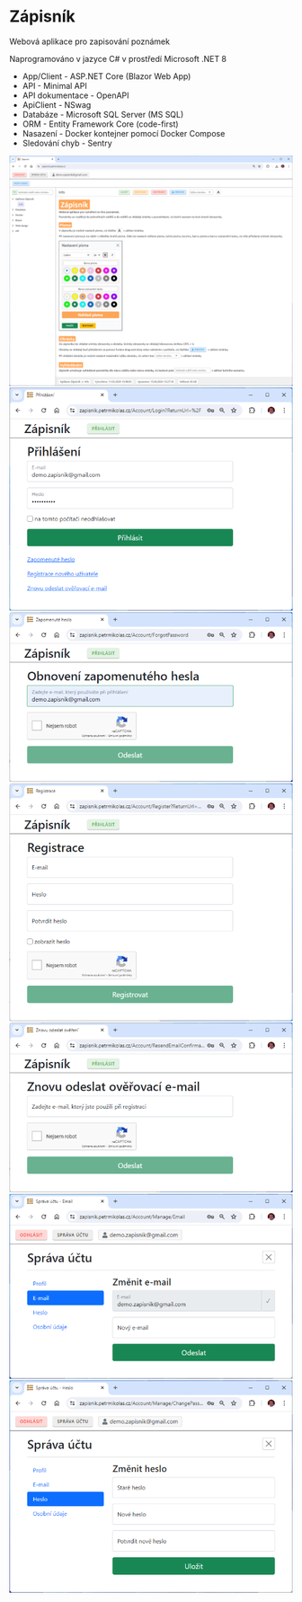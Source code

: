 # Zápisník

Webová aplikace pro zapisování poznámek

Naprogramováno v jazyce C# v prostředí Microsoft .NET 8 

- App/Client - ASP.NET Core (Blazor Web App) 
- API - Minimal API
- API dokumentace - OpenAPI
- ApiClient - NSwag
- Databáze - Microsoft SQL Server (MS SQL)
- ORM - Entity Framework Core (code-first)
- Nasazení - Docker kontejner pomocí Docker Compose
- Sledování chyb - Sentry

![Screenshot](Screenshots/Notebook_1.png)
![Screenshot](Screenshots/Notebook_2.png)
![Screenshot](Screenshots/Notebook_3.png)
![Screenshot](Screenshots/Notebook_4.png)
![Screenshot](Screenshots/Notebook_5.png)
![Screenshot](Screenshots/Notebook_6.png)
![Screenshot](Screenshots/Notebook_7.png)
